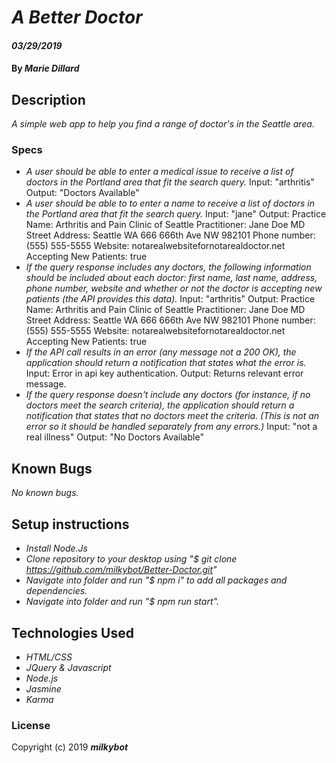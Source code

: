 # _**A Better Doctor**_

#### _03/29/2019_

#### By _**Marie Dillard**_

## Description
_A simple web app to help you find a range of doctor's in the Seattle area._

### Specs
* _A user should be able to enter a medical issue to receive a list of doctors in the Portland area that fit the search query._
    Input: "arthritis" 
    Output: "Doctors Available"
* _A user should be able to to enter a name to receive a list of doctors in the Portland area that fit the search query._
    Input: "jane"
    Output: Practice Name: Arthritis and Pain Clinic of Seattle
            Practitioner: Jane Doe MD 
            Street Address: Seattle WA 666 666th Ave NW 982101
            Phone number: (555) 555-5555
            Website: notarealwebsitefornotarealdoctor.net
            Accepting New Patients: true 
* _If the query response includes any doctors, the following information should be included about each doctor: first name, last name, address, phone number, website and whether or not the doctor is accepting new patients (the API provides this data)._
    Input: "arthritis"
    Output: Practice Name: Arthritis and Pain Clinic of Seattle
            Practitioner: Jane Doe MD 
            Street Address: Seattle WA 666 666th Ave NW 982101
            Phone number: (555) 555-5555
            Website: notarealwebsitefornotarealdoctor.net
            Accepting New Patients: true 
* _If the API call results in an error (any message not a 200 OK), the application should return a notification that states what the error is._
    Input: Error in api key authentication. 
    Output: Returns relevant error message.
* _If the query response doesn't include any doctors (for instance, if no doctors meet the search criteria), the application should return a notification that states that no doctors meet the criteria. (This is not an error so it should be handled separately from any errors.)_
    Input: "not a real illness" 
    Output: "No Doctors Available"

## Known Bugs
_No known bugs._

## Setup instructions
* _Install Node.Js_
* _Clone repository to your desktop using "$ git clone https://github.com/milkybot/Better-Doctor.git"_
* _Navigate into folder and run "$ npm i" to add all packages and dependencies._
* _Navigate into folder and run "$ npm run start"._

## Technologies Used
* _HTML/CSS_
* _JQuery & Javascript_
* _Node.js_
* _Jasmine_
* _Karma_

### License

Copyright (c) 2019 **_milkybot_**
